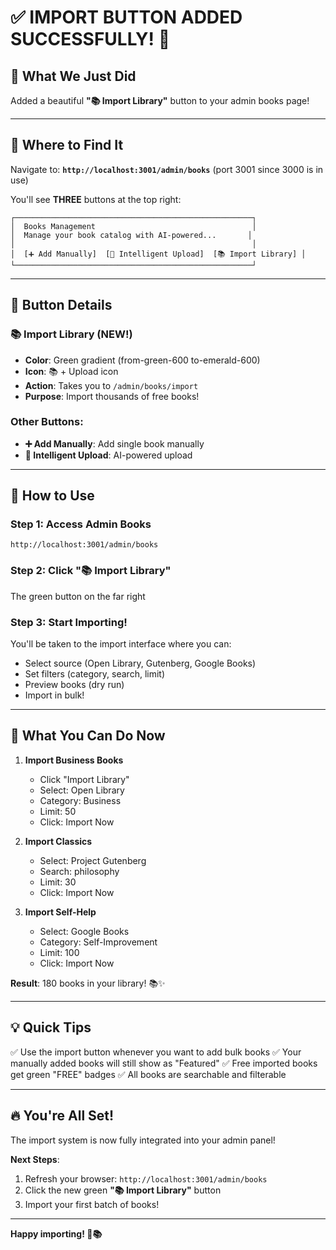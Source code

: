 # ✅ IMPORT BUTTON ADDED SUCCESSFULLY! 🎉

## 🎯 **What We Just Did**

Added a beautiful **"📚 Import Library"** button to your admin books page!

---

## 📍 **Where to Find It**

Navigate to: **`http://localhost:3001/admin/books`** (port 3001 since 3000 is in use)

You'll see **THREE** buttons at the top right:

```
┌─────────────────────────────────────────────────────┐
│  Books Management                                   │
│  Manage your book catalog with AI-powered...       │
│                                                     │
│  [➕ Add Manually]  [🚀 Intelligent Upload]  [📚 Import Library] │
└─────────────────────────────────────────────────────┘
```

---

## 🎨 **Button Details**

### **📚 Import Library** (NEW!)

- **Color**: Green gradient (from-green-600 to-emerald-600)
- **Icon**: 📚 + Upload icon
- **Action**: Takes you to `/admin/books/import`
- **Purpose**: Import thousands of free books!

### Other Buttons:

- **➕ Add Manually**: Add single book manually
- **🚀 Intelligent Upload**: AI-powered upload

---

## 🚀 **How to Use**

### **Step 1**: Access Admin Books

```
http://localhost:3001/admin/books
```

### **Step 2**: Click "📚 Import Library"

The green button on the far right

### **Step 3**: Start Importing!

You'll be taken to the import interface where you can:

- Select source (Open Library, Gutenberg, Google Books)
- Set filters (category, search, limit)
- Preview books (dry run)
- Import in bulk!

---

## 🎊 **What You Can Do Now**

1. **Import Business Books**

   - Click "Import Library"
   - Select: Open Library
   - Category: Business
   - Limit: 50
   - Click: Import Now

2. **Import Classics**

   - Select: Project Gutenberg
   - Search: philosophy
   - Limit: 30
   - Click: Import Now

3. **Import Self-Help**
   - Select: Google Books
   - Category: Self-Improvement
   - Limit: 100
   - Click: Import Now

**Result**: 180 books in your library! 📚✨

---

## 💡 **Quick Tips**

✅ Use the import button whenever you want to add bulk books
✅ Your manually added books will still show as "Featured"
✅ Free imported books get green "FREE" badges
✅ All books are searchable and filterable

---

## 🔥 **You're All Set!**

The import system is now fully integrated into your admin panel!

**Next Steps**:

1. Refresh your browser: `http://localhost:3001/admin/books`
2. Click the new green **"📚 Import Library"** button
3. Import your first batch of books!

---

**Happy importing! 🚀📚**
